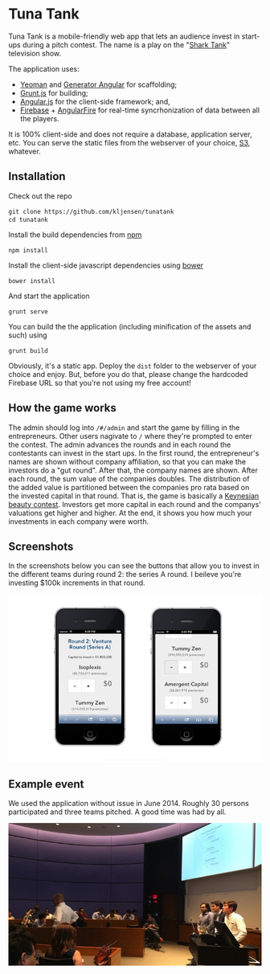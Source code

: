 # Tuna Tank

Tuna Tank is a mobile-friendly web app that lets an audience invest in start-ups during a pitch contest. The name is a play on the "[Shark Tank](http://en.wikipedia.org/wiki/Shark_Tank)" television show.

The application uses:

* [Yeoman](http://yeoman.io/) and [Generator Angular](https://github.com/yeoman/generator-angular) for scaffolding;
* [Grunt.js](http://gruntjs.com/) for building;
* [Angular.js](https://angularjs.org) for the client-side framework; and,
* [Firebase](https://www.firebase.com/) + [AngularFire](https://www.firebase.com/quickstart/angularjs.html) for real-time syncrhonization of data between all the players.

It is 100% client-side and does not require a database, application server, etc. You can serve the static files from the webserver of your choice, [S3](http://aws.amazon.com/s3/), whatever.


## Installation

Check out the repo

	git clone https://github.com/kljensen/tunatank
	cd tunatank

Install the build dependencies from [npm](https://www.npmjs.org/)

	npm install
	
Install the client-side javascript dependencies using [bower](http://bower.io/)

	bower install
	
And start the application

	grunt serve
	
You can build the the application (including minification of the assets and such) using

	grunt build
	
Obviously, it's a static app. Deploy the `dist` folder to the webserver of your choice and enjoy. But, before you do that, please change the hardcoded Firebase URL so that you're not using my free account!

## How the game works

The admin should log into `/#/admin` and start the game by filling in the entrepreneurs. Other users nagivate to `/` where they're prompted to enter the contest. The admin advances the rounds and in each round the contestants can invest in the start ups. In the first round, the entrepreneur's names are shown without company affiliation, so that you can make the investors do a "gut round". After that, the company names are shown. After each round, the sum value of the companies doubles. The distribution of the added value is partitioned between the companies pro rata based on the invested capital in that round. That is, the game is basically a [Keynesian beauty contest](http://en.wikipedia.org/wiki/Keynesian_beauty_contest). Investors get more capital in each round and the companys' valuations get higher and higher. At the end, it shows you how much your investments in each company were worth.

## Screenshots
In the screenshots below  you can see the buttons that allow you to invest in the different teams during round 2: the series A round. I beileve you're investing $100k increments in that round.

![ScreenShot](https://raw.githubusercontent.com/kljensen/tunatank/screenshots/images/screenshot.png)


## Example event
We used the application without issue in June 2014. Roughly 30 persons participated and three teams pitched. A good time was had by all.

![ScreenShot](https://raw.githubusercontent.com/kljensen/tunatank/screenshots/images/event.jpg)

